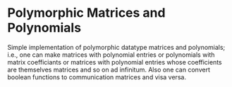 # Polymorphic Matrices and Polynomials
Simple implementation of polymorphic datatype matrices and polynomials; i.e., one can make matrices with polynomial entries or polynomials with matrix coefficiants or matrices with polynomial entries whose coefficients are themselves matrices and so on ad infinitum. 
Also one can convert boolean functions to communication matrices and visa versa. 
